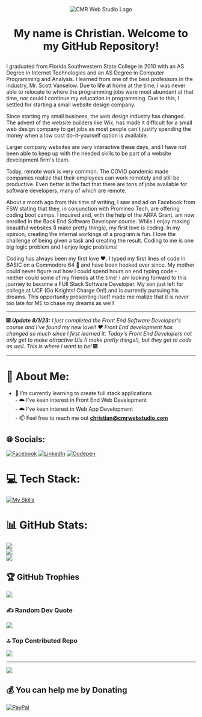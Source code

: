 <p align="center"><img src="https://github.com/CMRapp/CMRapp/assets/106698098/2060c44d-19db-4a73-a2b5-158cea26897c"
alt="CMR Web Studio Logo"></p>

# <p align="center">My name is Christian. Welcome to my GitHub Repository!</p> 


I graduated from Florida Southwestern State College in 2010 with an AS Degree in Internet Technologies and an AS Degree in Computer Programming and Analysis. I learned from one of the best professors in the industry, Mr. Scott Vanselow. Due to life at home at the time, I was never able to relocate to where the programming jobs were most abundant at that time, nor could I continue my education in programming. Due to this, I settled for starting a small website design company. 

Since starting my small business, the web design industry has changed. The advent of the website builders like Wix, has made it difficult for a small web design company to get jobs as most people can't justify spending the money when a low cost do-it-yourself option is available.

Larger company websites are very interactive these days, and I have not been able to keep up with the needed skills to be part of a website development firm's team.

Today, remote work is very common. The COVID pandemic made companies realize that their employees can work remotely and still be productive. Even better is the fact that there are tons of jobs available for software developers, many of which are remote. 

About a month ago from this time of writing, I saw and ad on Facebook from FSW stating that they, in conjunction with Promineo Tech, are offering coding boot camps. I inquired and, with the help of the ARPA Grant, am now enrolled in the Back End Software Developer course. While I enjoy making beautiful websites (I make pretty things), my first love is coding. In my opinion, creating the internal workings of a program is fun. I love the challenge of being given a task and creating the result. Coding to me is one big logic problem and I enjoy logic problems!

Coding has always been my first love :heart:. I typed my first lines of code in BASIC on a Commodore 64 :eyes: and have been hooked ever since. My mother could never figure out how I could spend hours on end typing code - neither could some of my friends at the time! I am looking forward to this journey to become a FUll Stack Software Developer. My son just left for college at UCF (Go Knights! Charge On!) and is currently pursuing his dreams. This opportunity presenting itself made me realize that it is never too late for ME to chase my dreams as well!

___
🎆 <em><strong>Update 8/1/23:</strong> I just completed the Front End Software Developer's course and I've found my new love!! :heart: Front End development has changed so much since I first learned it. Today's Front End Developers not only get to make attractive UIs (I make pretty things!), but they get to code as well. This is where I want to be!</em> 🎆
___

# 💫 About Me:
- 🌱 I’m currently learning to create full stack applications<br>- ☁️ I've keen interest in Front End Web Development<br>- ☁️ I've keen interest in Web App Development<br>- 📫 Feel free to reach me out **christian@cmrwebstudio.com**


## 🌐 Socials:
[![Facebook](https://img.shields.io/badge/Facebook-%231877F2.svg?logo=Facebook&logoColor=white)](https://facebook.com/christian.rapp.31) [![LinkedIn](https://img.shields.io/badge/LinkedIn-%230077B5.svg?logo=linkedin&logoColor=white)](https://linkedin.com/in/christianmrapp) [![Codepen](https://img.shields.io/badge/Codepen-000000?style=for-the-badge&logo=codepen&logoColor=white)](https://codepen.io/CMRapp) 

# 💻 Tech Stack:
[![My Skills](https://skillicons.dev/icons?i=js,html,css,bootstrap,vscode,webpack,jquery,react,wordpress,eclipse,spring,java,mysql,ps)](https://skillicons.dev)

# 📊 GitHub Stats:
![](https://github-readme-stats.vercel.app/api?username=CMRapp&theme=radical&hide_border=false&include_all_commits=true&count_private=false)<br/>
![](https://github-readme-streak-stats.herokuapp.com/?user=CMRapp&theme=radical&hide_border=false)<br/>
![](https://github-readme-stats.vercel.app/api/top-langs/?username=CMRapp&theme=radical&hide_border=false&include_all_commits=true&count_private=false&layout=compact)

## 🏆 GitHub Trophies
![](https://github-profile-trophy.vercel.app/?username=CMRapp&theme=radical&no-frame=false&no-bg=true&margin-w=4)

### ✍️ Random Dev Quote
![](https://quotes-github-readme.vercel.app/api?type=horizontal&theme=radical)

### 🔝 Top Contributed Repo
![](https://github-contributor-stats.vercel.app/api?username=CMRapp&limit=5&theme=dark&combine_all_yearly_contributions=true)

---
[![](https://visitcount.itsvg.in/api?id=CMRapp&icon=0&color=0)](https://visitcount.itsvg.in)

  ## 💰 You can help me by Donating
  [![PayPal](https://img.shields.io/badge/PayPal-00457C?style=for-the-badge&logo=paypal&logoColor=white)](https://paypal.me/CMRapp23) 

  
<!-- Proudly created with GPRM ( https://gprm.itsvg.in ) -->
<!--
**CMRapp/CMRapp** is a ✨ _special_ ✨ repository because its `README.md` (this file) appears on your GitHub profile.

Here are some ideas to get you started:

- 🔭 I’m currently working on ...
- 🌱 I’m currently learning ...
- 👯 I’m looking to collaborate on ...
- 🤔 I’m looking for help with ...
- 💬 Ask me about ...
- 📫 How to reach me: ...
- 😄 Pronouns: ...
- ⚡ Fun fact: ...
-->
